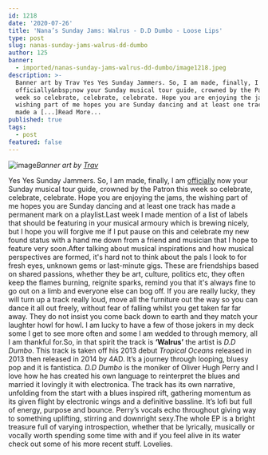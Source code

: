 ```yaml
---
id: 1218
date: '2020-07-26'
title: 'Nana’s Sunday Jams: Walrus - D.D Dumbo - Loose Lips'
type: post
slug: nanas-sunday-jams-walrus-dd-dumbo
author: 125
banner:
  - imported/nanas-sunday-jams-walrus-dd-dumbo/image1218.jpeg
description: >-
  Banner art by Trav Yes Yes Sunday Jammers. So, I am made, finally, I am
  officially&nbsp;now your Sunday musical tour guide, crowned by the Patron this
  week so celebrate, celebrate, celebrate. Hope you are enjoying the jams, the
  wishing part of me hopes you are Sunday dancing and at least one track has
  made a [...]Read More...
published: true
tags:
  - post
featured: false
---
```

![image](../imported/nanas-sunday-jams-walrus-dd-dumbo/image1218.jpeg)_Banner art by [Trav](https://www.backdownwarchild.co.uk/)_

Yes Yes Sunday Jammers. So, I am made, finally, I am [officially](http://loose-lips.co.uk/blog/nana-the-sunday-jammer) now your Sunday musical tour guide, crowned by the Patron this week so celebrate, celebrate, celebrate. Hope you are enjoying the jams, the wishing part of me hopes you are Sunday dancing and at least one track has made a permanent mark on a playlist.Last week I made mention of a list of labels that should be featuring in your musical armoury which is brewing nicely, but I hope you will forgive me if I put pause on this and celebrate my new found status with a hand me down from a friend and musician that I hope to feature very soon.After talking about musical inspirations and how musical perspectives are formed, it's hard not to think about the pals I look to for fresh eyes, unknown gems or last-minute gigs. These are friendships based on shared passions, whether they be art, culture, politics etc, they often keep the flames burning, reignite sparks, remind you that it's always fine to go out on a limb and everyone else can bog off. If you are really lucky, they will turn up a track really loud, move all the furniture out the way so you can dance it all out freely, without fear of falling whilst you get taken far far away. They do not insist you come back down to earth and they match your laughter howl for howl. I am lucky to have a few of those jokers in my deck some I get to see more often and some I am wedded to through memory, all I am thankful for.So, in that spirit the track is **‘Walrus’** the artist is _D.D Dumbo_. This track is taken off his 2013 debut _Tropical Oceans_ released in 2013 then released in 2014 by 4AD. It’s a journey through looping, bluesy pop and it is fantistica. _D.D Dumbo_ is the moniker of Oliver Hugh Perry and I love how he has created his own language to reinterpret the blues and married it lovingly it with electronica. The track has its own narrative, unfolding from the start with a blues inspired rift, gathering momentum as its given flight by electronic wings and a definitive bassline. It’s lofi but full of energy, purpose and bounce. Perry’s vocals echo throughout giving way to something uplifting, stirring and downright sexy.The whole EP is a bright treasure full of varying introspection, whether that be lyrically, musically or vocally worth spending some time with and if you feel alive in its water check out some of his more recent stuff. Lovelies.